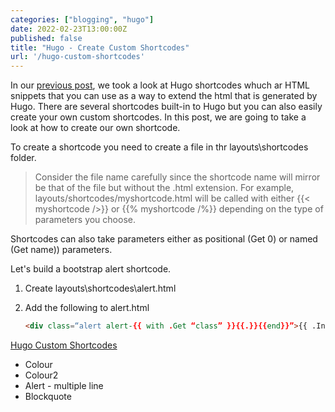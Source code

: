 ```yaml
---
categories: ["blogging", "hugo"]
date: 2022-02-23T13:00:00Z
published: false
title: "Hugo - Create Custom Shortcodes"
url: '/hugo-custom-shortcodes'
---
```


In our [previous post](/hugo-built-in-shortcodes),  we took a look at Hugo shortcodes whuch ar HTML snippets that you can use as a way to extend the html that is generated by Hugo.  There are several shortcodes built-in to Hugo but you can also easily create your own custom shortcodes.  In this post, we are going to take a look at how to create our own shortcode.

<!--more-->

To create a shortcode you need to create a file in thr layouts\shortcodes folder.

> Consider the file name carefully since the shortcode name will mirror be that of the file but without the .html extension. For example, layouts/shortcodes/myshortcode.html will be called with either {{< myshortcode />}} or {{% myshortcode /%}} depending on the type of parameters you choose.

Shortcodes can also take parameters either as positional (Get 0) or named (Get name)) parameters.

Let's build a bootstrap alert shortcode.

1. Create layouts\shortcodes\alert.html
1. Add the following to alert.html 

	```html 
	<div class=“alert alert-{{ with .Get “class” }}{{.}}{{end}}”>{{ .Inner | markdownify }}</div>
	```





[Hugo Custom Shortcodes](https://gohugo.io/templates/shortcode-templates/)

* Colour
* Colour2
* Alert - multiple line
* Blockquote
